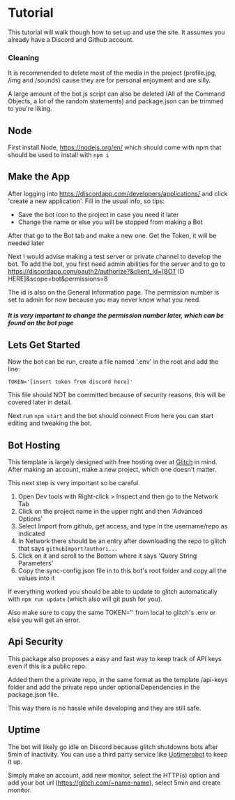 # Tutorial
This tutorial will walk though how to set up and use the site. It assumes you already have a Discord and Github account.

### Cleaning
It is recommended to delete most of the media in the project (profile.jpg, /img and /sounds) cause they are for personal enjoyment and are silly. 

A large amount of the bot.js script can also be deleted (All of the Command Objects, a lot of the random statements) and package.json can be trimmed to you're liking.

## Node
First install Node, https://nodejs.org/en/ which should come with npm that should be used to install with `npm i`

## Make the App
After logging into https://discordapp.com/developers/applications/ and click 'create a new application'. Fill in the usual info, so tips:
- Save the bot icon to the project in case you need it later
- Change the name or else you will be stopped from making a Bot

After that go to the Bot tab and make a new one. Get the Token, it will be needed later


Next I would advise making a test server or private channel to develop the bot.
To add the bot, you first need admin abilities for the server and to go to https://discordapp.com/oauth2/authorize?&client_id=[BOT ID HERE]&scope=bot&permissions=8

The id is also on the General Information page. The permission number is set to admin for now because you may never know what you need.

##### It is very important to change the permission number later, which can be found on the bot page

## Lets Get Started
Now the bot can be run, create a file named '.env' in the root and add the line:
```
TOKEN='[insert token from discord here]'
```
This file should NOT be committed because of security reasons, this will be covered later in detail.

Next run `npm start` and the bot should connect
From here you can start editing and tweaking the bot.

## Bot Hosting
This template is largely designed with free hosting over at [Glitch](https://glitch.com) in mind.
After making an account, make a new project, which one doesn't matter.

This next step is very important so be careful. 

1. Open Dev tools with Right-click > Inspect and then go to the Network Tab
1. Click on the project name in the upper right and then 'Advanced Options'
1. Select Import from github, get access, and type in the username/repo as indicated
1. In Network there should be an entry after downloading the repo to glitch that says `githubImport?authori...`
1. Click on it and scroll to the Bottom where it says 'Query String Parameters'
1. Copy the sync-config.json file in to this bot's root folder and copy all the values into it

If everything worked you should be able to update to glitch automatically with `npm run update` (which also will git push for you).

Also make sure to copy the same TOKEN='' from local to glitch's .env or else you will get an error.  

## Api Security
This package also proposes a easy and fast way to keep track of API keys even if this is a public repo.

Added them the a private repo, in the same format as the template /api-keys folder and add the private repo under optionalDependencies in the package.json file.

This way there is no hassle while developing and they are still safe.


## Uptime
The bot will likely go idle on Discord because glitch shutdowns bots after 5min of inactivity. You can use a third party service like [Uptimerobot](https://uptimerobot.com) to keep it up.

Simply make an account, add new monitor, select the HTTP(s) option and add your bot url (https://glitch.com/~name-name), select 5min and create monitor.
      


